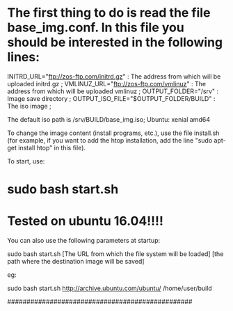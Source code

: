 # The first thing to do is read the file base_img.conf. In this file you should be interested in the following lines:


INITRD_URL="ftp://zos-ftp.com/initrd.gz" : The address from which will be uploaded initrd.gz ;
VMLINUZ_URL="ftp://zos-ftp.com/vmlinuz"  : The address from which will be uploaded vmlinuz ;
OUTPUT_FOLDER="/srv" : Image save directory ;
OUTPUT_ISO_FILE="$OUTPUT_FOLDER/BUILD" : The iso image ;



The default iso path is /srv/BUILD/base_img.iso;
Ubuntu: xenial amd64


To change the image content (install programs, etc.), use the file install.sh 
(for example, if you want to add the htop installation, add the line
"sudo apt-get install htop" in this file).

To start, use:
   # sudo bash start.sh

# Tested on ubuntu 16.04!!!!

You can also use the following parameters at startup:

sudo bash start.sh [The URL from which the file system will be loaded] [the path where the destination image will be saved]

eg:

sudo bash start.sh http://archive.ubuntu.com/ubuntu/ /home/user/build



################################################
